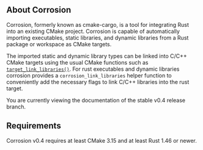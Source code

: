 ## About Corrosion

Corrosion, formerly known as cmake-cargo, is a tool for integrating Rust into an existing CMake
project. Corrosion is capable of automatically importing executables, static libraries, and
dynamic libraries from a Rust package or workspace as CMake targets.

The imported static and dynamic library types can be linked into C/C++ CMake targets using the usual
CMake functions such as [`target_link_libraries()`].
For rust executables and dynamic libraries corrosion provides a `corrosion_link_libraries`
helper function to conveniently add the necessary flags to link C/C++ libraries into
the rust target.

You are currently viewing the documentation of the stable v0.4 release branch.

[`target_link_libraries()`]: https://cmake.org/cmake/help/latest/command/target_link_libraries.html

## Requirements

Corrosion v0.4 requires at least CMake 3.15 and at least Rust 1.46 or newer.